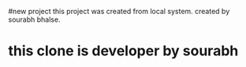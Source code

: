 #new project
this project was created from local system.
created by sourabh bhalse.
# this clone is developer by sourabh